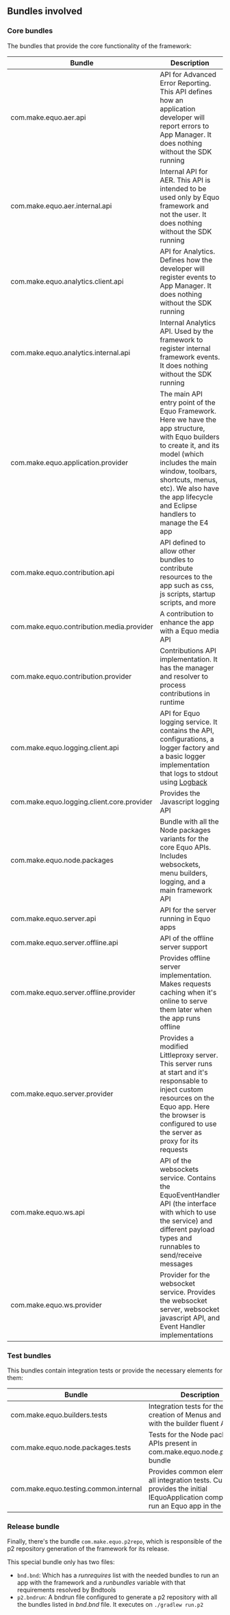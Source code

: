 ## Bundles involved

### Core bundles

The bundles that provide the core functionality of the framework:

| Bundle | Description |
| ----------- | ----------- |
| com.make.equo.aer.api | API for Advanced Error Reporting. This API defines how an application developer will report errors to App Manager. It does nothing without the SDK running |
| com.make.equo.aer.internal.api | Internal API for AER. This API is intended to be used only by Equo framework and not the user. It does nothing without the SDK running | 
| com.make.equo.analytics.client.api | API for Analytics. Defines how the developer will register events to App Manager. It does nothing without the SDK running | 
| com.make.equo.analytics.internal.api | Internal Analytics API. Used by the framework to register internal framework events. It does nothing without the SDK running | 
| com.make.equo.application.provider | The main API entry point of the Equo Framework. Here we have the app structure, with Equo builders to create it, and its model (which includes the main window, toolbars, shortcuts, menus, etc). We also have the app lifecycle and Eclipse handlers to manage the E4 app | 
| com.make.equo.contribution.api | API defined to allow other bundles to contribute resources to the app such as css, js scripts, startup scripts, and more | 
| com.make.equo.contribution.media.provider | A contribution to enhance the app with a Equo media API | 
| com.make.equo.contribution.provider | Contributions API implementation. It has the manager and resolver to process contributions in runtime | 
| com.make.equo.logging.client.api | API for Equo logging service. It contains the API, configurations, a logger factory and a basic logger implementation that logs to stdout using [Logback](https://logback.qos.ch) | 
| com.make.equo.logging.client.core.provider | Provides the Javascript logging API | 
| com.make.equo.node.packages | Bundle with all the Node packages variants for the core Equo APIs. Includes websockets, menu builders, logging, and a main framework API | 
| com.make.equo.server.api | API for the server running in Equo apps | 
| com.make.equo.server.offline.api | API of the offline server support | 
| com.make.equo.server.offline.provider | Provides offline server implementation. Makes requests caching when it's online to serve them later when the app runs offline | 
| com.make.equo.server.provider | Provides a modified Littleproxy server. This server runs at start and it's responsable to inject custom resources on the Equo app. Here the browser is configured to use the server as proxy for its requests | 
| com.make.equo.ws.api | API of the websockets service. Contains the EquoEventHandler API (the interface with which to use the service) and different payload types and runnables to send/receive messages  | 
| com.make.equo.ws.provider | Provider for the websocket service. Provides the websocket server, websocket javascript API, and Event Handler implementations | 

### Test bundles

This bundles contain integration tests or provide the necessary elements for them:

| Bundle | Description |
| ----------- | ----------- |
| com.make.equo.builders.tests | Integration tests for the creation of Menus and Toolbars with the builder fluent API |
| com.make.equo.node.packages.tests | Tests for the Node packages APIs present in com.make.equo.node.packages bundle | 
| com.make.equo.testing.common.internal | Provides common elements for all integration tests. Currently, it provides the initial IEquoApplication component to run an Equo app in the tests | 

### Release bundle

Finally, there's the bundle `com.make.equo.p2repo`, which is responsible of the p2 repository generation of the framework for its release.

This special bundle only has two files:
* `bnd.bnd`: Which has a _runrequires_ list with the needed bundles to run an app with the framework and a _runbundles_ variable with that requirements resolved by Bndtools
* `p2.bndrun`: A bndrun file configured to generate a p2 repository with all the bundles listed in _bnd.bnd_ file. It executes on `./gradlew run.p2`
